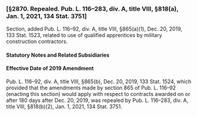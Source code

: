 ### [§2870. Repealed. Pub. L. 116–283, div. A, title VIII, §818(a), Jan. 1, 2021, 134 Stat. 3751] ###

Section, added Pub. L. 116–92, div. A, title VIII, §865(a)(1), Dec. 20, 2019, 133 Stat. 1523, related to use of qualified apprentices by military construction contractors.

#### **Statutory Notes and Related Subsidiaries** ####

#### Effective Date of 2019 Amendment ####

Pub. L. 116–92, div. A, title VIII, §865(b), Dec. 20, 2019, 133 Stat. 1524, which provided that the amendments made by section 865 of Pub. L. 116–92 (enacting this section) would apply with respect to contracts awarded on or after 180 days after Dec. 20, 2019, was repealed by Pub. L. 116–283, div. A, title VIII, §818(b)(2), Jan. 1, 2021, 134 Stat. 3751.